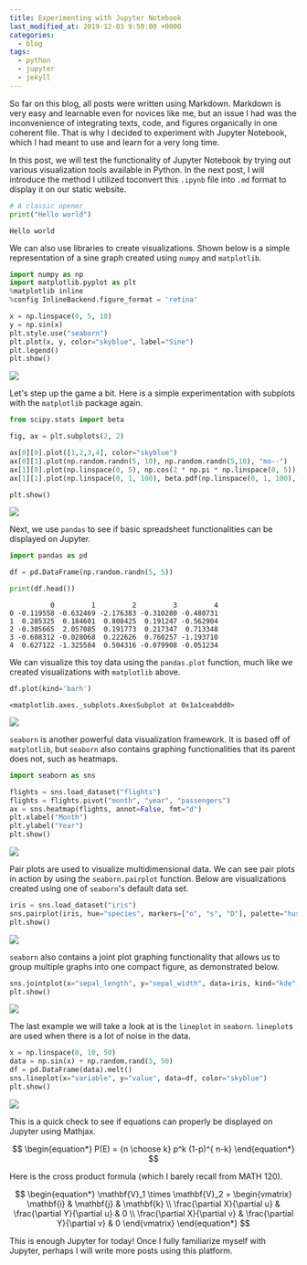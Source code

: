 ```yaml
---
title: Experimenting with Jupyter Notebook
last_modified_at: 2019-12-03 9:50:00 +0000
categories:
  - blog
tags:
  - python
  - jupyter
  - jekyll
---
```


So far on this blog, all posts were written using Markdown. Markdown is very easy and learnable even for novices like me, but an issue I had was the inconvenience of integrating texts, code, and figures organically in one coherent file. That is why I decided to experiment with Jupyter Notebook, which I had meant to use and learn for a very long time.

In this post, we will test the functionality of Jupyter Notebook by trying out various visualization tools available in Python. In the next post, I will introduce the method I utilized toconvert this `.ipynb` file into `.md` format to display it on our static website.


```python
# A classic opener
print("Hello world")
```

    Hello world


We can also use libraries to create visualizations. Shown below is a simple representation of a sine graph created using `numpy` and `matplotlib`.


```python
import numpy as np
import matplotlib.pyplot as plt
%matplotlib inline
%config InlineBackend.figure_format = 'retina'

x = np.linspace(0, 5, 10)
y = np.sin(x)
plt.style.use("seaborn")
plt.plot(x, y, color="skyblue", label="Sine")
plt.legend()
plt.show()
```


<img src="/assets/images/2019-11-30-test_files/2019-11-30-test_3_0.png">


Let's step up the game a bit. Here is a simple experimentation with subplots with the `matplotlib` package again.


```python
from scipy.stats import beta

fig, ax = plt.subplots(2, 2)  

ax[0][0].plot([1,2,3,4], color="skyblue")
ax[0][1].plot(np.random.randn(5, 10), np.random.randn(5,10), "mo--")
ax[1][0].plot(np.linspace(0, 5), np.cos(2 * np.pi * np.linspace(0, 5)), color="lime")
ax[1][1].plot(np.linspace(0, 1, 100), beta.pdf(np.linspace(0, 1, 100), 2, 5), color="gold")

plt.show()
```

<img src="/assets/images/2019-11-30-test_files/2019-11-30-test_5_0.png">


Next, we use `pandas` to see if basic spreadsheet functionalities can be displayed on Jupyter.


```python
import pandas as pd

df = pd.DataFrame(np.random.randn(5, 5))

print(df.head())
```

              0         1         2         3         4
    0 -0.119558 -0.632469 -2.176383 -0.310280 -0.480731
    1  0.285325  0.184601  0.808425  0.191247 -0.562904
    2 -0.305665  2.057085  0.191773  0.217347  0.713348
    3 -0.608312 -0.028068  0.222626  0.760257 -1.193710
    4  0.627122 -1.325584  0.504316 -0.079908 -0.051234


We can visualize this toy data using the `pandas.plot` function, much like we created visualizations with `matplotlib` above.


```python
df.plot(kind='barh')
```




    <matplotlib.axes._subplots.AxesSubplot at 0x1a1ceabdd0>




<img src="/assets/images/2019-11-30-test_files/2019-11-30-test_9_1.png">


`seaborn` is another powerful data visualization framework. It is based off of `matplotlib`, but `seaborn` also contains graphing functionalities that its parent does not, such as heatmaps. 


```python
import seaborn as sns

flights = sns.load_dataset("flights")
flights = flights.pivot("month", "year", "passengers")
ax = sns.heatmap(flights, annot=False, fmt="d")
plt.xlabel("Month")
plt.ylabel("Year")
plt.show()
```


<img src="/assets/images/2019-11-30-test_files/2019-11-30-test_11_0.png">


Pair plots are used to visualize multidimensional data. We can see pair plots in action by using the `seaborn.pairplot` function. Below are visualizations created using one of `seaborn`'s default data set.


```python
iris = sns.load_dataset("iris")
sns.pairplot(iris, hue="species", markers=["o", "s", "D"], palette="husl")
plt.show()
```


<img src="/assets/images/2019-11-30-test_files/2019-11-30-test_13_0.png">


`seaborn` also contains a joint plot graphing functionality that allows us to group multiple graphs into one compact figure, as demonstrated below.


```python
sns.jointplot(x="sepal_length", y="sepal_width", data=iris, kind="kde", space=0, color="skyblue")
plt.show()
```


<img src="/assets/images/2019-11-30-test_files/2019-11-30-test_15_0.png">


The last example we will take a look at is the `lineplot` in `seaborn`. `lineplot`s are used when there is a lot of noise in the data. 


```python
x = np.linspace(0, 10, 50)
data = np.sin(x) + np.random.rand(5, 50)
df = pd.DataFrame(data).melt()
sns.lineplot(x="variable", y="value", data=df, color="skyblue")
plt.show()
```


<img src="/assets/images/2019-11-30-test_files/2019-11-30-test_17_0.png">


This is a quick check to see if equations can properly be displayed on Jupyter using Mathjax.

<script type="text/javascript" async
  src="https://cdn.mathjax.org/mathjax/latest/MathJax.js?config=TeX-MML-AM_CHTML">
</script>

$$
\begin{equation*}
P(E)   = {n \choose k} p^k (1-p)^{ n-k}
\end{equation*}
$$

Here is the cross product formula (which I barely recall from MATH 120).

$$
\begin{equation*}
\mathbf{V}_1 \times \mathbf{V}_2 =  \begin{vmatrix}
\mathbf{i} & \mathbf{j} & \mathbf{k} \\
\frac{\partial X}{\partial u} &  \frac{\partial Y}{\partial u} & 0 \\
\frac{\partial X}{\partial v} &  \frac{\partial Y}{\partial v} & 0
\end{vmatrix}
\end{equation*}
$$


This is enough Jupyter for today! Once I fully familiarize myself with Jupyter, perhaps I will write more posts using this platform. 
